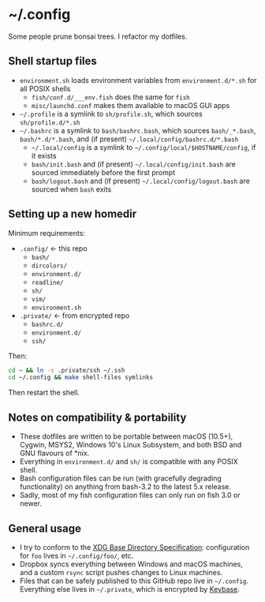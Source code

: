 # ~/.config

Some people prune bonsai trees. I refactor my dotfiles.

## Shell startup files

* `environment.sh` loads environment variables from `environment.d/*.sh` for all
  POSIX shells
    * `fish/conf.d/___env.fish` does the same for `fish`
    * `misc/launchd.conf` makes them available to macOS GUI apps
* `~/.profile` is a symlink to `sh/profile.sh`, which sources
  `sh/profile.d/*.sh`
* `~/.bashrc` is a symlink to `bash/bashrc.bash`, which sources `bash/_*.bash`,
  `bash/*.d/*.bash`, and (if present) `~/.local/config/bashrc.d/*.bash`
    * `~/.local/config` is a symlink to `~/.config/local/$HOSTNAME/config`, if
      it exists
    * `bash/init.bash` and (if present) `~/.local/config/init.bash` are sourced
      immediately before the first prompt
    * `bash/logout.bash` and (if present) `~/.local/config/logout.bash` are
      sourced when `bash` exits

## Setting up a new homedir

Minimum requirements:

- `.config/` ← this repo
    - `bash/`
    - `dircolors/`
    - `environment.d/`
    - `readline/`
    - `sh/`
    - `vim/`
    - `environment.sh`
- `.private/` ← from encrypted repo
    - `bashrc.d/`
    - `environment.d/`
    - `ssh/`

Then:

```bash
cd ~ && ln -s .private/ssh ~/.ssh
cd ~/.config && make shell-files symlinks
```

Then restart the shell.

## Notes on compatibility & portability

* These dotfiles are written to be portable between macOS (10.5+), Cygwin,
  MSYS2, Windows 10's Linux Subsystem, and both BSD and GNU flavours of \*nix.
* Everything in `environment.d/` and `sh/` is compatible with any POSIX shell.
* Bash configuration files can be run (with gracefully degrading functionality)
  on anything from bash-3.2 to the latest 5.x release.
* Sadly, most of my fish configuration files can only run on fish 3.0 or newer.

## General usage

* I try to conform to the [XDG Base Directory Specification][xdg]:
  configuration for `foo` lives in `~/.config/foo/`, etc.
* Dropbox syncs everything between Windows and macOS machines, and a custom
  `rsync` script pushes changes to Linux machines.
* Files that can be safely published to this GitHub repo live in `~/.config`.
  Everything else lives in `~/.private`, which is encrypted by [Keybase][].

[xdg]: https://specifications.freedesktop.org/basedir-spec/basedir-spec-latest.html
[Keybase]: https://keybase.io/zgm
